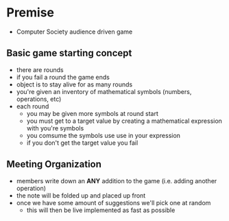 # Premise
- Computer Society audience driven game
## Basic game starting concept
- there are rounds
- if you fail a round the game ends
- object is to stay alive for as many rounds
- you're given an inventory of mathematical symbols (numbers, operations, etc)
- each round
    - you may be given more symbols at round start
    - you must get to a target value by creating a mathematical expression with you're symbols
    - you comsume the symbols use use in your expression
    - if you don't get the target value you fail
## Meeting Organization
- members write down an **ANY** addition to the game (i.e. adding another operation)
- the note will be folded up and placed up front
- once we have some amount of suggestions we'll pick one at random
    - this will then be live implemented as fast as possible

